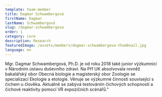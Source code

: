 ```yaml
---
template: team-member
title: Dagmar Schwambergová
firstName: Dagmar
lastName: Schwambergová
slug: /dagmar-schwambergova
order: 1
category: core
description: Research
featuredImage: /assets/members/dagmar-schwambergova-thumbnail.jpg
language: en
---
```


Mgr. Dagmar Schwambergová, Ph.D. je od roku 2018 také junior výzkumnicí v Národním ústavu duševního zdraví. Na Přf UK absolvovala rovněž bakalářský obor Obecná biologie a magisterský obor Zoologie se specializací Ekologie a etologie. Věnuje se výzkumné činnosti související s čichem u člověka. Aktuálně se zabývá testováním čichových schopností a čichové reaktivity pomocí VR expozičních scénářů."